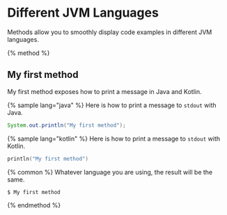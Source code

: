 # Different JVM Languages

Methods allow you to smoothly display code examples in different JVM languages.

{% method %}
## My first method

My first method exposes how to print a message in Java and Kotlin.

{% sample lang="java" %}
Here is how to print a message to `stdout` with Java.

```java
System.out.println("My first method");
```

{% sample lang="kotlin" %}
Here is how to print a message to `stdout` with Kotlin.

```kotlin
println("My first method")
```

{% common %}
Whatever language you are using, the result will be the same.

```bash
$ My first method
```
{% endmethod %}
